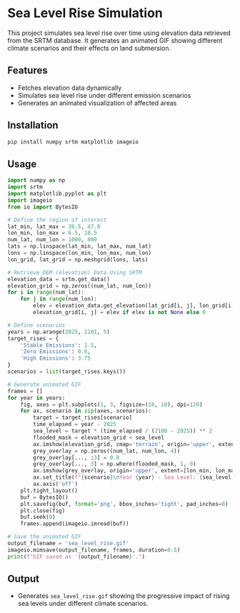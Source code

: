 # Sea Level Rise Simulation

This project simulates sea level rise over time using elevation data retrieved from the SRTM database. It generates an animated GIF showing different climate scenarios and their effects on land submersion.

## Features
- Fetches elevation data dynamically
- Simulates sea level rise under different emission scenarios
- Generates an animated visualization of affected areas

## Installation

```bash
pip install numpy srtm matplotlib imageio
```

## Usage

```python
import numpy as np
import srtm
import matplotlib.pyplot as plt
import imageio
from io import BytesIO

# Define the region of interest
lat_min, lat_max = 36.5, 47.0
lon_min, lon_max = 6.5, 18.5
num_lat, num_lon = 1000, 800
lats = np.linspace(lat_min, lat_max, num_lat)
lons = np.linspace(lon_min, lon_max, num_lon)
lon_grid, lat_grid = np.meshgrid(lons, lats)

# Retrieve DEM (elevation) Data Using SRTM
elevation_data = srtm.get_data()
elevation_grid = np.zeros((num_lat, num_lon))
for i in range(num_lat):
    for j in range(num_lon):
        elev = elevation_data.get_elevation(lat_grid[i, j], lon_grid[i, j])
        elevation_grid[i, j] = elev if elev is not None else 0

# Define scenarios
years = np.arange(2025, 2101, 5)
target_rises = {
    'Stable Emissions': 1.5,
    'Zero Emissions': 0.6,
    'High Emissions': 3.75
}
scenarios = list(target_rises.keys())

# Generate animated GIF
frames = []
for year in years:
    fig, axes = plt.subplots(1, 3, figsize=(18, 10), dpi=120)
    for ax, scenario in zip(axes, scenarios):
        target = target_rises[scenario]
        time_elapsed = year - 2025
        sea_level = target * (time_elapsed / (2100 - 2025)) ** 2
        flooded_mask = elevation_grid < sea_level
        ax.imshow(elevation_grid, cmap='terrain', origin='upper', extent=[lon_min, lon_max, lat_min, lat_max])
        grey_overlay = np.zeros((num_lat, num_lon, 4))
        grey_overlay[..., :3] = 0.8
        grey_overlay[..., 3] = np.where(flooded_mask, 1, 0)
        ax.imshow(grey_overlay, origin='upper', extent=[lon_min, lon_max, lat_min, lat_max])
        ax.set_title(f"{scenario}\nYear {year} - Sea Level: {sea_level:.2f} m")
        ax.axis('off')
    plt.tight_layout()
    buf = BytesIO()
    plt.savefig(buf, format='png', bbox_inches='tight', pad_inches=0)
    plt.close(fig)
    buf.seek(0)
    frames.append(imageio.imread(buf))

# Save the animated GIF
output_filename = 'sea_level_rise.gif'
imageio.mimsave(output_filename, frames, duration=0.5)
print(f"GIF saved as '{output_filename}'.")
```

## Output
- Generates `sea_level_rise.gif` showing the progressive impact of rising sea levels under different climate scenarios.
